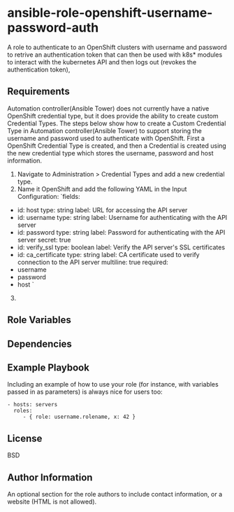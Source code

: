 ansible-role-openshift-username-password-auth
=============================================

A role to authenticate to an OpenShift clusters with username and password to retrive an authentication token that can then be used with k8s* modules to interact with the kubernetes API and then logs out (revokes the authentication token),

Requirements
------------

Automation controller(Ansible Tower) does not currently have a native OpenShift credential type, but it does provide the ability to create custom Credential Types. The steps below show how to create a Custom Credential Type in Automation controller(Ansible Tower) to support storing the username and password used to authenticate with OpenShift. First a OpenShift Credential Type is created, and then a Credential is created using the new credential type which stores the username, password and host information.

1. Navigate to Administration > Credential Types and add a new credential type.
2. Name it OpenShift and add the following YAML in the Input Configuration:
`fields:
  - id: host
    type: string
    label: URL for accessing the API server
  - id: username
    type: string
    label: Username for authenticating with the API server
  - id: password
    type: string
    label: Password for authenticating with the API server
    secret: true
  - id: verify_ssl
    type: boolean
    label: Verify the API server's SSL certificates
  - id: ca_certificate
    type: string
    label: CA certificate used to verify connection to the API server
    multiline: true
required:
  - username
  - password
  - host
`
3. 

Role Variables
--------------

Dependencies
------------



Example Playbook
----------------

Including an example of how to use your role (for instance, with variables passed in as parameters) is always nice for users too:

    - hosts: servers
      roles:
         - { role: username.rolename, x: 42 }

License
-------

BSD

Author Information
------------------

An optional section for the role authors to include contact information, or a website (HTML is not allowed).
